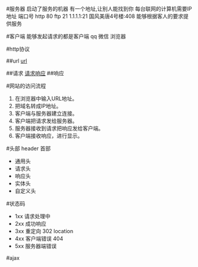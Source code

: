 #服务器
启动了服务的机器
有一个地址,让别人能找到你
    每台联网的计算机需要IP地址
    端口号
    http 80
    ftp 21
    1.1.1.1:21
    国风美唐4号楼:408
能够根据客人的要求提供服务

#客户端
 能够发起请求的都是客户端
 qq 微信 浏览器

#http协议

##url
[url](http://7xjf2l.com2.z0.glb.qiniucdn.com/url.jpg)

##请求
[请求响应](http://7xjf2l.com2.z0.glb.qiniucdn.com/request.jpg)
##响应

#网站的访问流程
1. 在浏览器中输入URL地址。
2. 把域名转成IP地址。
3. 客户端与服务器建立连接。
4. 客户端把请求发给服务器。
5. 服务器接收到请求把响应发给客户端。
6. 客户端接收响应，进行显示。

#头部 header 首部
- 通用头
- 请求头
- 响应头
- 实体头
- 自定义头

#状态码
- 1xx 请求处理中
- 2xx 成功响应
- 3xx 重定向  302 location
- 4xx 客户端错误 404
- 5xx 服务器端错误

#ajax


